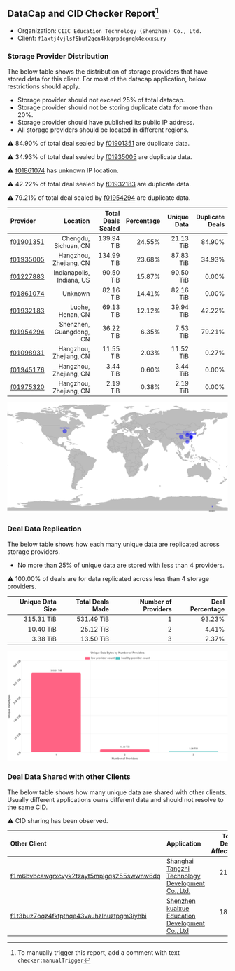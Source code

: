 ## DataCap and CID Checker Report[^1]
 - Organization: `CIIC Education Technology (Shenzhen) Co., Ltd.`
 - Client: `f1axtj4vjlsf5buf2qcn4kkqrpdcgrqk4exxxsury`
### Storage Provider Distribution
The below table shows the distribution of storage providers that have stored data for this client.
For most of the datacap application, below restrictions should apply.
 - Storage provider should not exceed 25% of total datacap.
 - Storage provider should not be storing duplicate data for more than 20%.
 - Storage provider should have published its public IP address.
 - All storage providers should be located in different regions.

⚠️ 84.90% of total deal sealed by [f01901351](https://filfox.info/en/address/f01901351) are duplicate data.

⚠️ 34.93% of total deal sealed by [f01935005](https://filfox.info/en/address/f01935005) are duplicate data.

⚠️ [f01861074](https://filfox.info/en/address/f01861074) has unknown IP location.

⚠️ 42.22% of total deal sealed by [f01932183](https://filfox.info/en/address/f01932183) are duplicate data.

⚠️ 79.21% of total deal sealed by [f01954294](https://filfox.info/en/address/f01954294) are duplicate data.

| Provider                                              |                  Location | Total Deals Sealed | Percentage | Unique Data | Duplicate Deals |
| :---------------------------------------------------- | ------------------------: | -----------------: | ---------: | ----------: | --------------: |
| [f01901351](https://filfox.info/en/address/f01901351) |      Chengdu, Sichuan, CN |         139.94 TiB |     24.55% |   21.13 TiB |          84.90% |
| [f01935005](https://filfox.info/en/address/f01935005) |    Hangzhou, Zhejiang, CN |         134.99 TiB |     23.68% |   87.83 TiB |          34.93% |
| [f01227883](https://filfox.info/en/address/f01227883) | Indianapolis, Indiana, US |          90.50 TiB |     15.87% |   90.50 TiB |           0.00% |
| [f01861074](https://filfox.info/en/address/f01861074) |                   Unknown |          82.16 TiB |     14.41% |   82.16 TiB |           0.00% |
| [f01932183](https://filfox.info/en/address/f01932183) |          Luohe, Henan, CN |          69.13 TiB |     12.12% |   39.94 TiB |          42.22% |
| [f01954294](https://filfox.info/en/address/f01954294) |   Shenzhen, Guangdong, CN |          36.22 TiB |      6.35% |    7.53 TiB |          79.21% |
| [f01098931](https://filfox.info/en/address/f01098931) |    Hangzhou, Zhejiang, CN |          11.55 TiB |      2.03% |   11.52 TiB |           0.27% |
| [f01945176](https://filfox.info/en/address/f01945176) |    Hangzhou, Zhejiang, CN |           3.44 TiB |      0.60% |    3.44 TiB |           0.00% |
| [f01975320](https://filfox.info/en/address/f01975320) |    Hangzhou, Zhejiang, CN |           2.19 TiB |      0.38% |    2.19 TiB |           0.00% |

![Provider Distribution](https://raw.githubusercontent.com/data-preservation-programs/filplus-checker-assets/main/filecoin-project/filecoin-plus-large-datasets/issues/1207/1671006863935.png)
### Deal Data Replication
The below table shows how each many unique data are replicated across storage providers.
- No more than 25% of unique data are stored with less than 4 providers.

⚠️ 100.00% of deals are for data replicated across less than 4 storage providers.

| Unique Data Size | Total Deals Made | Number of Providers | Deal Percentage |
| ---------------: | ---------------: | ------------------: | --------------: |
|       315.31 TiB |       531.49 TiB |                   1 |          93.23% |
|        10.40 TiB |        25.12 TiB |                   2 |           4.41% |
|         3.38 TiB |        13.50 TiB |                   3 |           2.37% |

![Replication Distribution](https://raw.githubusercontent.com/data-preservation-programs/filplus-checker-assets/main/filecoin-project/filecoin-plus-large-datasets/issues/1207/1671006864529.png)
### Deal Data Shared with other Clients
The below table shows how many unique data are shared with other clients.
Usually different applications owns different data and should not resolve to the same CID.

⚠️ CID sharing has been observed.

| Other Client                                                                                                          | Application                                                                                                                        | Total Deals Affected | Unique CIDs |        Verifier |
| :-------------------------------------------------------------------------------------------------------------------- | :--------------------------------------------------------------------------------------------------------------------------------- | -------------------: | ----------: | --------------: |
| [f1m6bvbcawgrxcvyk2tzayt5mplgqs255swwnw6dq](https://filfox.info/en/address/f1m6bvbcawgrxcvyk2tzayt5mplgqs255swwnw6dq) | [Shanghai Tangzhi Technology Development Co\., Ltd\.](https://github.com/filecoin-project/filecoin-plus-large-datasets/issues/826) |            21.38 TiB |         673 | LDN v3 multisig |
| [f1t3buz7oqz4fktpthqe43vauhzlnuztpgm3iyhbi](https://filfox.info/en/address/f1t3buz7oqz4fktpthqe43vauhzlnuztpgm3iyhbi) | [Shenzhen kuaixue Education Development Co\., Ltd](https://github.com/filecoin-project/filecoin-plus-large-datasets/issues/1363)   |            18.97 TiB |         470 | LDN v3 multisig |

[^1]: To manually trigger this report, add a comment with text `checker:manualTrigger`
